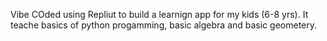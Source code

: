 Vibe COded using Repliut to build a learnign app for my kids (6-8 yrs). It teache basics of python progamming, basic algebra and basic geometery.
